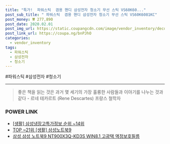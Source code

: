 ```yaml
--- 
title: "특가!  파워스틱  겸용 핸디 삼성전자 청소기 무선 스틱 VS60K60..." 
post_sub_title: " 파워스틱  겸용 핸디 삼성전자 청소기 무선 스틱 VS60K6081KC" 
post_money: ₩ 277,890 
post_date: 2020.02.01 
post_img_url: https://static.coupangcdn.com/image/vendor_inventory/decd/937780ee287711c0c47890f7630414abe6cb70695941c3a6e8096a20c09b.jpg 
post_link_url: https://coupa.ng/bnPJhO 
categories: 
  - vendor_inventory 
tags: 
  - 파워스틱 
  - 삼성전자 
  - 청소기 
--- 
```

  #파워스틱 #삼성전자 #청소기 
<hr> 

> 좋은 책을 읽는 것은 과거 몇 세기의 가장 훌륭한 사람들과 이야기를 나누는 것과 같다 - 르네 테카르트 (Rene Descartes) 프랑스 철학자 


### POWER LINK

* <a href="https://blog.naver.com/fasyy4321/221773105435" target="_blank"> [생활] 삼성냉장고특가정보 순위 ~14위</a>
* <a href="https://blog.naver.com/fasyy4321/221783320430" target="_blank"> TOP ~21위 [생활] 삼성노트북9</a>
* <a href="https://blog.naver.com/sakai111/221785059382" target="_blank">삼성 삼성 노트북9 NT900X3Q-KD3S WIN8.1 고광택 액정보호필름</a>
